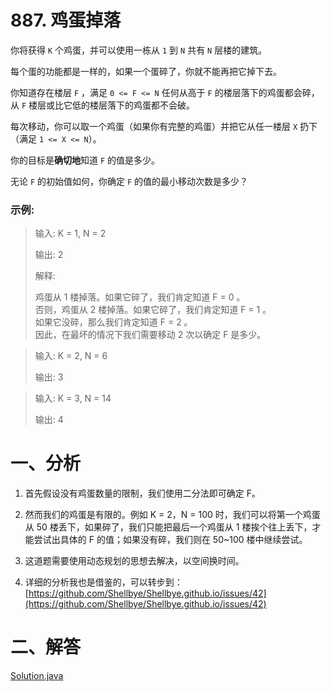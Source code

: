 # 887. 鸡蛋掉落

你将获得 `K` 个鸡蛋，并可以使用一栋从 `1` 到 `N`  共有 `N` 层楼的建筑。

每个蛋的功能都是一样的，如果一个蛋碎了，你就不能再把它掉下去。

你知道存在楼层 `F` ，满足 `0 <= F <= N` 任何从高于 `F` 的楼层落下的鸡蛋都会碎，从 `F` 楼层或比它低的楼层落下的鸡蛋都不会破。

每次移动，你可以取一个鸡蛋（如果你有完整的鸡蛋）并把它从任一楼层 `X` 扔下（满足 `1 <= X <= N`）。

你的目标是**确切地**知道 `F` 的值是多少。

无论 `F` 的初始值如何，你确定 `F` 的值的最小移动次数是多少？

### 示例:

>输入: K = 1, N = 2
>
>输出: 2
>
>解释:
>
>鸡蛋从 1 楼掉落。如果它碎了，我们肯定知道 F = 0 。  
>否则，鸡蛋从 2 楼掉落。如果它碎了，我们肯定知道 F = 1 。  
>如果它没碎，那么我们肯定知道 F = 2 。  
>因此，在最坏的情况下我们需要移动 2 次以确定 F 是多少。

>输入: K = 2, N = 6
>
>输出: 3

>输入: K = 3, N = 14
>
>输出: 4

# 一、分析

1. 首先假设没有鸡蛋数量的限制，我们使用二分法即可确定 F。

2. 然而我们的鸡蛋是有限的。例如 K = 2，N = 100 时，我们可以将第一个鸡蛋从 50 楼丢下，如果碎了，我们只能把最后一个鸡蛋从 1 楼挨个往上丢下，才能尝试出具体的 F 的值；如果没有碎，我们则在 50~100 楼中继续尝试。

3. 这道题需要使用动态规划的思想去解决，以空间换时间。

4. 详细的分析我也是借鉴的，可以转步到：[https://github.com/Shellbye/Shellbye.github.io/issues/42](https://github.com/Shellbye/Shellbye.github.io/issues/42)

# 二、解答

[Solution.java](https://github.com/afei-cn/LeetCode/blob/master/887.%20Super%20Egg%20Drop/src/Solution.java)